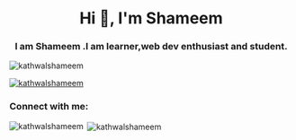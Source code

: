 

<h1 align="center">Hi 👋, I'm Shameem</h1>
<h3 align="center">I am Shameem .I am learner,web dev enthusiast and student.</h3>

<p align="left"> <img src="https://komarev.com/ghpvc/?username=kathwalshameem&label=Profile%20views&color=0e75b6&style=flat" alt="kathwalshameem" /> </p>

<p align="left"> <a href="https://github.com/ryo-ma/github-profile-trophy"><img src="https://github-profile-trophy.vercel.app/?username=kathwalshameem" alt="kathwalshameem" /></a> </p>

<h3 align="left">Connect with me:</h3>
<p align="left">
</p>

<p><img align="left" src="https://github-readme-stats.vercel.app/api/top-langs?username=kathwalshameem&show_icons=true&locale=en&layout=compact" alt="kathwalshameem" /></p>

<p>&nbsp;<img align="center" src="https://github-readme-stats.vercel.app/api?username=kathwalshameem&show_icons=true&locale=en" alt="kathwalshameem" /></p>

<!---
kathwalshameem/kathwalshameem is a ✨ special ✨ repository because its `README.md` (this file) appears on your GitHub profile.
You can click the Preview link to take a look at your changes.
--->
